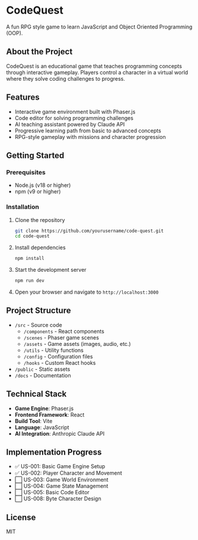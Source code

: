 # CodeQuest

A fun RPG style game to learn JavaScript and Object Oriented Programming (OOP).

## About the Project

CodeQuest is an educational game that teaches programming concepts through interactive gameplay. Players control a character in a virtual world where they solve coding challenges to progress.

## Features

- Interactive game environment built with Phaser.js
- Code editor for solving programming challenges
- AI teaching assistant powered by Claude API
- Progressive learning path from basic to advanced concepts
- RPG-style gameplay with missions and character progression

## Getting Started

### Prerequisites

- Node.js (v18 or higher)
- npm (v9 or higher)

### Installation

1. Clone the repository
   ```bash
   git clone https://github.com/yourusername/code-quest.git
   cd code-quest
   ```

2. Install dependencies
   ```bash
   npm install
   ```

3. Start the development server
   ```bash
   npm run dev
   ```

4. Open your browser and navigate to `http://localhost:3000`

## Project Structure

- `/src` - Source code
  - `/components` - React components
  - `/scenes` - Phaser game scenes
  - `/assets` - Game assets (images, audio, etc.)
  - `/utils` - Utility functions
  - `/config` - Configuration files
  - `/hooks` - Custom React hooks
- `/public` - Static assets
- `/docs` - Documentation

## Technical Stack

- **Game Engine**: Phaser.js
- **Frontend Framework**: React
- **Build Tool**: Vite
- **Language**: JavaScript
- **AI Integration**: Anthropic Claude API

## Implementation Progress

- ✅ US-001: Basic Game Engine Setup
- ✅ US-002: Player Character and Movement
- ⬜ US-003: Game World Environment
- ⬜ US-004: Game State Management
- ⬜ US-005: Basic Code Editor
- ⬜ US-008: Byte Character Design

## License

MIT
